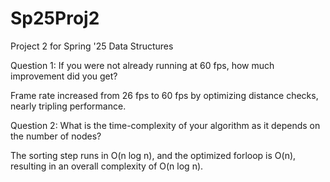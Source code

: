 # Sp25Proj2
Project 2 for Spring '25 Data Structures

Question 1: If you were not already running at 60 fps, how much improvement did you
get?

Frame rate increased from 26 fps to 60 fps by optimizing distance checks, nearly tripling performance.

Question 2: What is the time-complexity of your algorithm as it depends
on the number of nodes?

The sorting step runs in O(n log n), and the optimized forloop is O(n), resulting in an overall complexity of O(n log n).